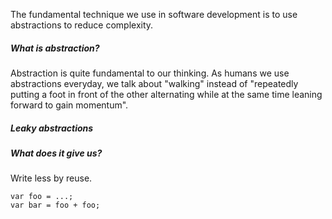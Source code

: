 <!--
  blog - My personal blog
  Written in 2016 by Jesper Oskarsson jesosk@gmail.com

  To the extent possible under law, the author(s) have dedicated all copyright
  and related and neighboring rights to this software to the public domain worldwide.
  This software is distributed without any warranty.

  You should have received a copy of the CC0 Public Domain Dedication along with this software.
  If not, see <http://creativecommons.org/publicdomain/zero/1.0/>.
-->

<!-- meta-data: {"title": "Building abstractions"} -->

The fundamental technique we use in software development is to use abstractions to reduce complexity.

##### What is abstraction?
Abstraction is quite fundamental to our thinking. As humans we use abstractions everyday, we talk about "walking" instead of "repeatedly putting a foot in front of the other alternating while at the same time leaning forward to gain momentum".

##### Leaky abstractions

##### What does it give us?

Write less by reuse.
```
var foo = ...;
var bar = foo + foo;
```
